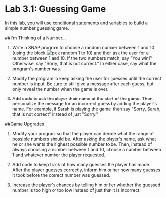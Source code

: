 # Lab 3.1: Guessing Game

In this lab, you will use conditional statements and variables to build a simple number guessing game.

##I'm Thinking of a Number...

1.  Write a SNAP program to choose a random number between 1 and 10 (using the block ![pick random 1 to 10](random.png)) and then ask the user for a number between 1 and 10.  If the two numbers match, say "You win!"  Otherwise, say "Sorry, that is not correct."  In either case, say what the program's number was.

2.  Modify the program to keep asking the user for guesses until the correct number is input.  Be sure to still give a message after each guess, but only reveal the number when the game is over.

3.  Add code to ask the player their name at the start of the game.  Then, personalize the message for an incorrect guess by adding the player's name.  For example, if Sarah is playing the game, then say "Sorry, Sarah, that is not correct" instead of just "Sorry." 

##Game Upgrades

1.  Modify your program so that the player can decide what the range of possible numbers should be.  After asking the player's name, ask what he or she wants the highest possible number to be.  Then, instead of always choosing a number between 1 and 10, choose a number between 1 and whatever number the player requested.

2.  Add code to keep track of how many guesses the player has made.  After the player guesses correctly, inform him or her how many guesses it took before the correct number was guessed.

3.  Increase the player's chances by telling him or her whether the guessed number is too high or too low instead of just that it is incorrect.
